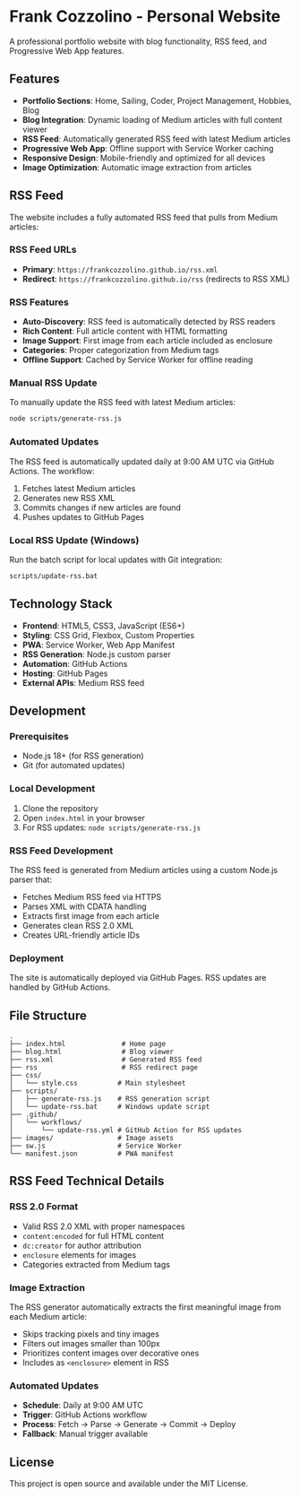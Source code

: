 # Frank Cozzolino - Personal Website

A professional portfolio website with blog functionality, RSS feed, and Progressive Web App features.

## Features

- **Portfolio Sections**: Home, Sailing, Coder, Project Management, Hobbies, Blog
- **Blog Integration**: Dynamic loading of Medium articles with full content viewer
- **RSS Feed**: Automatically generated RSS feed with latest Medium articles
- **Progressive Web App**: Offline support with Service Worker caching
- **Responsive Design**: Mobile-friendly and optimized for all devices
- **Image Optimization**: Automatic image extraction from articles

## RSS Feed

The website includes a fully automated RSS feed that pulls from Medium articles:

### RSS Feed URLs
- **Primary**: `https://frankcozzolino.github.io/rss.xml`
- **Redirect**: `https://frankcozzolino.github.io/rss` (redirects to RSS XML)

### RSS Features
- **Auto-Discovery**: RSS feed is automatically detected by RSS readers
- **Rich Content**: Full article content with HTML formatting
- **Image Support**: First image from each article included as enclosure
- **Categories**: Proper categorization from Medium tags
- **Offline Support**: Cached by Service Worker for offline reading

### Manual RSS Update
To manually update the RSS feed with latest Medium articles:

```bash
node scripts/generate-rss.js
```

### Automated Updates
The RSS feed is automatically updated daily at 9:00 AM UTC via GitHub Actions. The workflow:

1. Fetches latest Medium articles
2. Generates new RSS XML
3. Commits changes if new articles are found
4. Pushes updates to GitHub Pages

### Local RSS Update (Windows)
Run the batch script for local updates with Git integration:

```bash
scripts/update-rss.bat
```

## Technology Stack

- **Frontend**: HTML5, CSS3, JavaScript (ES6+)
- **Styling**: CSS Grid, Flexbox, Custom Properties
- **PWA**: Service Worker, Web App Manifest
- **RSS Generation**: Node.js custom parser
- **Automation**: GitHub Actions
- **Hosting**: GitHub Pages
- **External APIs**: Medium RSS feed

## Development

### Prerequisites
- Node.js 18+ (for RSS generation)
- Git (for automated updates)

### Local Development
1. Clone the repository
2. Open `index.html` in your browser
3. For RSS updates: `node scripts/generate-rss.js`

### RSS Feed Development
The RSS feed is generated from Medium articles using a custom Node.js parser that:
- Fetches Medium RSS feed via HTTPS
- Parses XML with CDATA handling
- Extracts first image from each article
- Generates clean RSS 2.0 XML
- Creates URL-friendly article IDs

### Deployment
The site is automatically deployed via GitHub Pages. RSS updates are handled by GitHub Actions.

## File Structure

```
.
├── index.html              # Home page
├── blog.html               # Blog viewer
├── rss.xml                 # Generated RSS feed
├── rss                     # RSS redirect page
├── css/
│   └── style.css          # Main stylesheet
├── scripts/
│   ├── generate-rss.js    # RSS generation script
│   └── update-rss.bat     # Windows update script
├── .github/
│   └── workflows/
│       └── update-rss.yml # GitHub Action for RSS updates
├── images/                # Image assets
├── sw.js                  # Service Worker
└── manifest.json          # PWA manifest
```

## RSS Feed Technical Details

### RSS 2.0 Format
- Valid RSS 2.0 XML with proper namespaces
- `content:encoded` for full HTML content
- `dc:creator` for author attribution
- `enclosure` elements for images
- Categories extracted from Medium tags

### Image Extraction
The RSS generator automatically extracts the first meaningful image from each Medium article:
- Skips tracking pixels and tiny images
- Filters out images smaller than 100px
- Prioritizes content images over decorative ones
- Includes as `<enclosure>` element in RSS

### Automated Updates
- **Schedule**: Daily at 9:00 AM UTC
- **Trigger**: GitHub Actions workflow
- **Process**: Fetch → Parse → Generate → Commit → Deploy
- **Fallback**: Manual trigger available

## License

This project is open source and available under the MIT License.